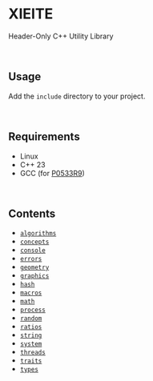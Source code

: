 # XIEITE
Header-Only C++ Utility Library

<br/>

## Usage
Add the `include` directory to your project.

<br/>

## Requirements
- Linux
- C++ 23
- GCC (for [P0533R9](https://wg21.link/P0533R9))

<br/>

## Contents
- [`algorithms`](./docs/algorithms.md)
- [`concepts`](./docs/concepts.md)
- [`console`](./docs/console.md)
- [`errors`](./docs/errors.md)
- [`geometry`](./docs/geometry.md)
- [`graphics`](./docs/graphics.md)
- [`hash`](./docs/hash.md)
- [`macros`](./docs/macros.md)
- [`math`](./docs/math.md)
- [`process`](./docs/process.md)
- [`random`](./docs/random.md)
- [`ratios`](./docs/ratios.md)
- [`string`](./docs/string.md)
- [`system`](./docs/system.md)
- [`threads`](./docs/threads.md)
- [`traits`](./docs/traits.md)
- [`types`](./docs/types.md)
